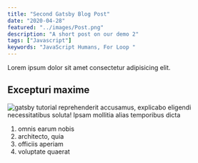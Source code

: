 ```yaml
---
title: "Second Gatsby Blog Post"
date: "2020-04-28"
featured: "../images/Post.png"
description: "A short post on our demo 2"
tags: ["Javascript"]
keywords: "JavaScript Humans, For Loop "
---
```


Lorem ipsum dolor sit amet consectetur adipisicing elit.

## Excepturi maxime
![gatsby tutorial](https://res.cloudinary.com/lindadxk/image/upload/v1586869518/Labrinth-Stores/head.jpg)
reprehenderit accusamus, explicabo eligendi necessitatibus soluta! Ipsam mollitia alias temporibus dicta

1. omnis earum nobis
2. architecto, quia
3. officiis aperiam
4. voluptate quaerat